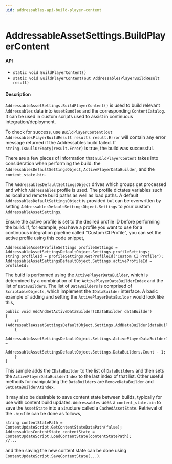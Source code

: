```yaml
---
uid: addressables-api-build-player-content
---
```

# AddressableAssetSettings.BuildPlayerContent
#### API
- `static void BuildPlayerContent()`
- `static void BuildPlayerContent(out AddressablesPlayerBuildResult result)`

#### Description
`AddressableAssetSettings.BuildPlayerContent()` is used to build relevant `Addressables` data into `AssetBundles` and the corresponding `ContentCatalog`.  It can be used in custom scripts used to assist in continuous integration/deployment.

To check for success, use `BuildPlayerContent(out AddressablesPlayerBuildResult result)`. `result.Error` will contain any error message returned if the Addressables build failed. If `string.IsNullOrEmpty(result.Error)` is true, the build was successful.

There are a few pieces of information that `BuildPlayerContent` takes into consideration when performing the build: the `AddressablesDefaultSettingsObject`, `ActivePlayerDataBuilder`, and the `content_state.bin`.

The `AddressablesDefaultSettingsObject` drives which groups get processed and which `Addressables` profile is used.  The profile dictates variables such as local and remote build paths as well as load paths.  A default `AddressablesDefaultSettingsObject` is provided but can be overwritten by setting `AddressablesDefaultSettingsObject.Settings` to your custom `AddressableAssetSettings`.

Ensure the active profile is set to the desired profile ID before performing the build.  If, for example, you have a profile you want to use for a continuous integration pipeline called "Custom CI Profile", you can set the active profile using this code snippet,
```
AddressableAssetProfileSettings profileSettings = AddressableAssetSettingsDefaultObject.Settings.profileSettings;
string profileId = profileSettings.GetProfileId("Custom CI Profile");
AddressableAssetSettingsDefaultObject.Settings.activeProfileId = profileId;
```

The build is performed using the `ActivePlayerDataBuilder`, which is determined by a combination of the `ActivePlayerDataBuilderIndex` and the list of `DataBuilders`.  The list of `DataBuilders` is comprised of `ScriptableObjects`, which implement the `IDataBuilder` interface.  A basic example of adding and setting the `ActivePlayerDataBuilder` would look like this,
```
public void AddAndSetActiveDataBuilder(IDataBuilder dataBuilder)
{
    if (AddressableAssetSettingsDefaultObject.Settings.AddDataBuilder(dataBuilder))
    {
        AddressableAssetSettingsDefaultObject.Settings.ActivePlayerDataBuilderIndex =
            AddressableAssetSettingsDefaultObject.Settings.DataBuilders.Count - 1;
    }
}
```
This sample adds the `IDataBuilder` to the list of `DataBuilders` and then sets the `ActivePlayerDataBuilderIndex` to the last index of that list.  Other useful methods for manipulating the `DataBuilders` are `RemoveDataBuilder` and `SetDataBuilderAtIndex`.

It may also be desirable to save content state between builds, typically for use with content build updates.  `Addressables` uses a `content_state.bin` to save the `AssetState` into a structure called a `CachedAssetState`.  Retrieval of the `.bin` file can be done as follows,
```
string contentStatePath = ContentUpdateScript.GetContentStateDataPath(false);
AddressablesContentState contentState = ContentUpdateScript.LoadContentState(contentStatePath);
//...
```
and then saving the new content state can be done using `ContentUpdateScript.SaveContentState(...)`.